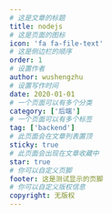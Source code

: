 ```yaml
---
# 这是文章的标题
title: nodejs
# 这是页面的图标
icon: 'fa fa-file-text'
# 这是侧边栏的顺序
order: 1
# 设置作者
author: wushengzhu
# 设置写作时间
date: 2020-01-01
# 一个页面可以有多个分类
category: ['后端']
# 一个页面可以有多个标签
tag: ['backend']
# 此页面会在文章列表置顶
sticky: true
# 此页面会出现在文章收藏中
star: true
# 你可以自定义页脚
footer: 这是测试显示的页脚
# 你可以自定义版权信息
copyright: 无版权
---
```

